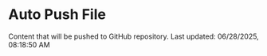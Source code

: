 # Auto Push File

Content that will be pushed to GitHub repository.
Last updated: 06/28/2025, 08:18:50 AM